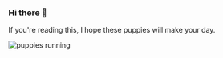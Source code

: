 ### Hi there 👋

If you're reading this, I hope these puppies will make your day.

![puppies running](https://raw.githubusercontent.com/nhymxu/nhymxu/master/puppies.gif)
